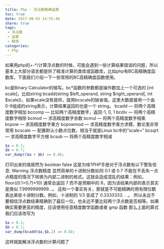 ```yaml
---
title: Php - 浮点数精确运算
toc: true
date: 2017-08-03 14:55:40
share: true
tags:
 - 浮点数
 - 运算
 - 精度
categories:
 - Php
---
```


如果用php的+-*/计算浮点数的时候，可能会遇到一些计算结果错误的问题，所以基本上大部分语言都提供了精准计算的类库或函数库，比如php有BC高精确度函数库，下面我们介绍一下一些常用的BC高精确度函数使用。<!-- more -->

bc是Binary Calculator的缩写。bc*函数的参数都是操作数加上一个可选的 [int scale]，比如string bcadd(string $left_operand, string $right_operand[, int $scale])，如果scale没有提供，就用bcscale的缺省值。这里大数直接用一个由0-9组成的string表示，计算结果返回的也是一个 string。
bcadd — 将两个高精度数字相加 
bccomp — 比较两个高精度数字，返回-1, 0, 1 
bcdiv — 将两个高精度数字相除 
bcmod — 求高精度数字余数 
bcmul — 将两个高精度数字相乘 
bcpow — 求高精度数字乘方 
bcpowmod — 求高精度数字乘方求模，数论里非常常用 
bcscale — 配置默认小数点位数，相当于就是Linux bc中的”scale=” 
bcsqrt — 求高精度数字平方根 
bcsub — 将两个高精度数字相减

``` php
$a = 0.1;
$b = 0.7;
var_dump(($a + $b) == 0.8);
```

打印出来的值居然为 boolean false
这是为啥?PHP手册对于浮点数有以下警告信息:
Warning 
浮点数精度
显然简单的十进制分数如同 0.1 或 0.7 不能在不丢失一点点精度的情况下转换为内部二进制的格式。这就会造成混乱的结果：例如，floor((0.1+0.7)*10) 通常会返回 7 而不是预期中的 8，因为该结果内部的表示其实是类似 7.9999999999...。 
这和一个事实有关，那就是不可能精确的用有限位数表达某些十进制分数。例如，十进制的 1/3 变成了 0.3333333. . .。 
所以永远不要相信浮点数结果精确到了最后一位，也永远不要比较两个浮点数是否相等。如果确实需要更高的精度，应该使用任意精度数学函数或者 gmp 函数
那么上面的算式我们应该改写为

```php
$a = 0.1;
$b = 0.7;
var_dump(bcadd($a,$b,2) == 0.8);
```
这样就能解决浮点数的计算问题了


